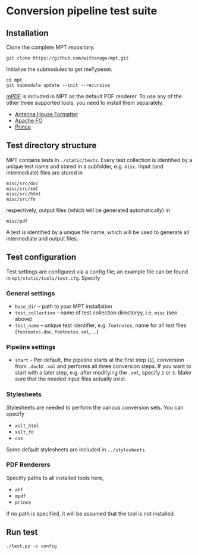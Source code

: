 # Conversion pipeline test suite

## Installation

Clone the complete MPT repository.

```
git clone https://github.com/withanage/mpt.git
```

Initialize the submodules to get meTypeset.

```
cd mpt
git submodule update --init --recursive
```

[mPDF](http://www.mpdf1.com/mpdf/index.php?page=Installation) is included in MPT as the default PDF renderer. To use any of the other three supported tools, you need to install them separately.

 * [Antenna House Formatter](http://www.antennahouse.com/product/ahf60/download.htm)
 * [Apache FO](https://xmlgraphics.apache.org/fop/quickstartguide.html)
 * [Prince](http://www.princexml.com/download/)

## Test directory structure

MPT contains tests in ```./static/tests```. Every test collection is identified by a unique test name and stored in a subfolder, e.g. ```misc```. Input (and intermediate) files are stored in 

```
misc/src/doc
misc/src/xml
misc/src/html
misc/src/fo
```
respectively, output files (which will be generated automatically) in 
```
misc/pdf
```

A test is identified by a unique file name, which will be used to generate all intermediate and output files.

## Test configuration

Test settings are configured via a config file; an example file can be found in ```mpt/static/tools/test.cfg```. Specify

### General settings

* ```base_dir``` – path to your MPT installation
* ```test_collection``` – name of test collection directoryy, i.e. ```misc``` (see above)
* ```test_name``` – unique test identifier, e.g. ```footnotes```, name for all test files (```footnotes.doc```, ```footnotes.xml```, ...)


### Pipeline settings

* ```start``` – Per default, the pipeline starts at the first step (```1```), conversion from ```.doc```to ```.xml``` and performs all three conversion steps. If you want to start with a later step, e.g. after modifying the ```.xml```, specify ```2``` or ```3```. Make sure that the needed input files actually exist.

### Stylesheets

Stylesheets are needed to perform the various conversion sets. You can specify

* ```xslt_html```
* ```xslt_fo```
* ```css```

Some default stylesheets are included in ```../stylesheets```.

### PDF Renderers

Specifiy paths to all installed tools here,

* ```ahf```
* ```mpdf```
* ```prince```

If no path is specified, it will be assumed that the tool is not installed.

## Run test

```
./test.py -c config
```
